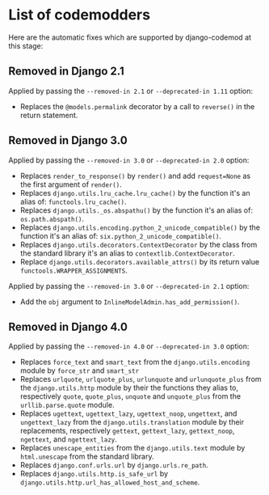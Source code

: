 # List of codemodders

Here are the automatic fixes which are supported by django-codemod at
this stage:

## Removed in Django 2.1

Applied by passing the `--removed-in 2.1` or `--deprecated-in 1.11`
option:

-   Replaces the `@models.permalink` decorator by a call to `reverse()`
    in the return statement.

## Removed in Django 3.0

Applied by passing the `--removed-in 3.0` or `--deprecated-in 2.0`
option:

-   Replaces `render_to_response()` by `render()` and add `request=None`
    as the first argument of `render()`.
-   Replaces `django.utils.lru_cache.lru_cache()` by the function it\'s
    an alias of: `functools.lru_cache()`.
-   Replaces `django.utils._os.abspathu()` by the function it\'s an
    alias of: `os.path.abspath()`.
-   Replaces `django.utils.encoding.python_2_unicode_compatible()` by
    the function it\'s an alias of: `six.python_2_unicode_compatible()`.
-   Replaces `django.utils.decorators.ContextDecorator` by the class
    from the standard library it\'s an alias to
    `contextlib.ContextDecorator`.
-   Replace `django.utils.decorators.available_attrs()` by its return
    value `functools.WRAPPER_ASSIGNMENTS`.

Applied by passing the `--removed-in 3.0` or `--deprecated-in 2.1`
option:

-   Add the `obj` argument to `InlineModelAdmin.has_add_permission()`.

## Removed in Django 4.0

Applied by passing the `--removed-in 4.0` or `--deprecated-in 3.0`
option:

-   Replaces `force_text` and `smart_text` from the
    `django.utils.encoding` module by `force_str` and `smart_str`
-   Replaces `urlquote`, `urlquote_plus`, `urlunquote` and
    `urlunquote_plus` from the `django.utils.http` module by their the
    functions they alias to, respectively `quote`, `quote_plus`,
    `unquote` and `unquote_plus` from the `urllib.parse.quote` module.
-   Replaces `ugettext`, `ugettext_lazy`, `ugettext_noop`, `ungettext`,
    and `ungettext_lazy` from the `django.utils.translation` module by
    their replacements, respectively `gettext`, `gettext_lazy`,
    `gettext_noop`, `ngettext`, and `ngettext_lazy`.
-   Replaces `unescape_entities` from the `django.utils.text` module by
    `html.unescape` from the standard library.
-   Replaces `django.conf.urls.url` by `django.urls.re_path`.
-   Replaces `django.utils.http.is_safe_url` by
    `django.utils.http.url_has_allowed_host_and_scheme`.
